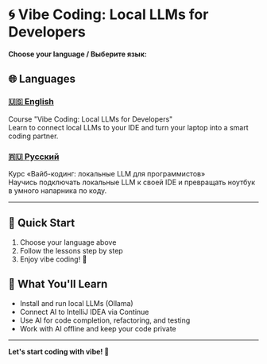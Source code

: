 # 🌀 Vibe Coding: Local LLMs for Developers

**Choose your language / Выберите язык:**

## 🌐 Languages

### [🇺🇸 English](en/index.md)
Course "Vibe Coding: Local LLMs for Developers"  
Learn to connect local LLMs to your IDE and turn your laptop into a smart coding partner.

### [🇷🇺 Русский](ru/index.md)
Курс «Вайб-кодинг: локальные LLM для программистов»  
Научись подключать локальные LLM к своей IDE и превращать ноутбук в умного напарника по коду.

---

## 🚀 Quick Start

1. Choose your language above
2. Follow the lessons step by step
3. Enjoy vibe coding! 🌊

## 🎯 What You'll Learn

- Install and run local LLMs (Ollama)
- Connect AI to IntelliJ IDEA via Continue
- Use AI for code completion, refactoring, and testing
- Work with AI offline and keep your code private

---

**Let's start coding with vibe! 🚀**
